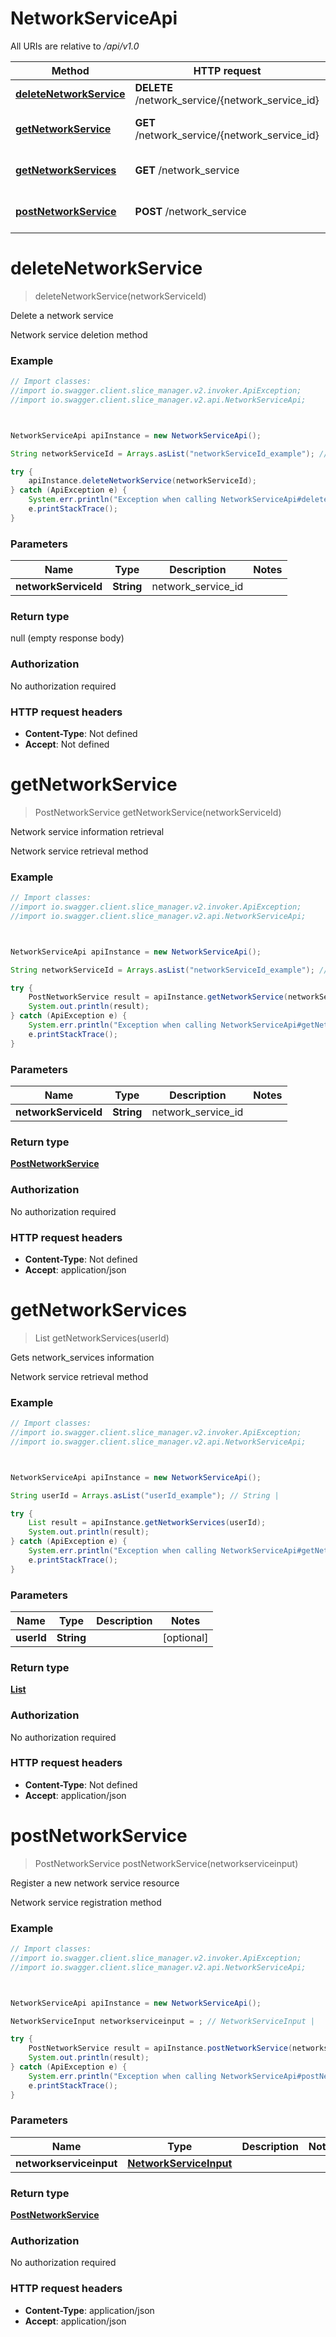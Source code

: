 # NetworkServiceApi

All URIs are relative to */api/v1.0*

Method | HTTP request | Description
------------- | ------------- | -------------
[**deleteNetworkService**](NetworkServiceApi.md#deleteNetworkService) | **DELETE** /network_service/{network_service_id} | Delete a network service
[**getNetworkService**](NetworkServiceApi.md#getNetworkService) | **GET** /network_service/{network_service_id} | Network service information retrieval
[**getNetworkServices**](NetworkServiceApi.md#getNetworkServices) | **GET** /network_service | Gets network_services information
[**postNetworkService**](NetworkServiceApi.md#postNetworkService) | **POST** /network_service | Register a new network service resource




<a name="deleteNetworkService"></a>
# **deleteNetworkService**
> deleteNetworkService(networkServiceId)

Delete a network service

Network service deletion method

### Example
```java
// Import classes:
//import io.swagger.client.slice_manager.v2.invoker.ApiException;
//import io.swagger.client.slice_manager.v2.api.NetworkServiceApi;



NetworkServiceApi apiInstance = new NetworkServiceApi();

String networkServiceId = Arrays.asList("networkServiceId_example"); // String | network_service_id

try {
    apiInstance.deleteNetworkService(networkServiceId);
} catch (ApiException e) {
    System.err.println("Exception when calling NetworkServiceApi#deleteNetworkService");
    e.printStackTrace();
}
```

### Parameters

Name | Type | Description  | Notes
------------- | ------------- | ------------- | -------------
 **networkServiceId** | **String**| network_service_id |


### Return type

null (empty response body)

### Authorization

No authorization required

### HTTP request headers

 - **Content-Type**: Not defined
 - **Accept**: Not defined


<a name="getNetworkService"></a>
# **getNetworkService**
> PostNetworkService getNetworkService(networkServiceId)

Network service information retrieval

Network service retrieval method

### Example
```java
// Import classes:
//import io.swagger.client.slice_manager.v2.invoker.ApiException;
//import io.swagger.client.slice_manager.v2.api.NetworkServiceApi;



NetworkServiceApi apiInstance = new NetworkServiceApi();

String networkServiceId = Arrays.asList("networkServiceId_example"); // String | network_service_id

try {
    PostNetworkService result = apiInstance.getNetworkService(networkServiceId);
    System.out.println(result);
} catch (ApiException e) {
    System.err.println("Exception when calling NetworkServiceApi#getNetworkService");
    e.printStackTrace();
}
```

### Parameters

Name | Type | Description  | Notes
------------- | ------------- | ------------- | -------------
 **networkServiceId** | **String**| network_service_id |


### Return type

[**PostNetworkService**](PostNetworkService.md)

### Authorization

No authorization required

### HTTP request headers

 - **Content-Type**: Not defined
 - **Accept**: application/json


<a name="getNetworkServices"></a>
# **getNetworkServices**
> List getNetworkServices(userId)

Gets network_services information

Network service retrieval method

### Example
```java
// Import classes:
//import io.swagger.client.slice_manager.v2.invoker.ApiException;
//import io.swagger.client.slice_manager.v2.api.NetworkServiceApi;



NetworkServiceApi apiInstance = new NetworkServiceApi();

String userId = Arrays.asList("userId_example"); // String | 

try {
    List result = apiInstance.getNetworkServices(userId);
    System.out.println(result);
} catch (ApiException e) {
    System.err.println("Exception when calling NetworkServiceApi#getNetworkServices");
    e.printStackTrace();
}
```

### Parameters

Name | Type | Description  | Notes
------------- | ------------- | ------------- | -------------
 **userId** | **String**|  | [optional]


### Return type

[**List**](List.md)

### Authorization

No authorization required

### HTTP request headers

 - **Content-Type**: Not defined
 - **Accept**: application/json


<a name="postNetworkService"></a>
# **postNetworkService**
> PostNetworkService postNetworkService(networkserviceinput)

Register a new network service resource

Network service registration method

### Example
```java
// Import classes:
//import io.swagger.client.slice_manager.v2.invoker.ApiException;
//import io.swagger.client.slice_manager.v2.api.NetworkServiceApi;



NetworkServiceApi apiInstance = new NetworkServiceApi();

NetworkServiceInput networkserviceinput = ; // NetworkServiceInput | 

try {
    PostNetworkService result = apiInstance.postNetworkService(networkserviceinput);
    System.out.println(result);
} catch (ApiException e) {
    System.err.println("Exception when calling NetworkServiceApi#postNetworkService");
    e.printStackTrace();
}
```

### Parameters

Name | Type | Description  | Notes
------------- | ------------- | ------------- | -------------
 **networkserviceinput** | [**NetworkServiceInput**](.md)|  |


### Return type

[**PostNetworkService**](PostNetworkService.md)

### Authorization

No authorization required

### HTTP request headers

 - **Content-Type**: application/json
 - **Accept**: application/json



